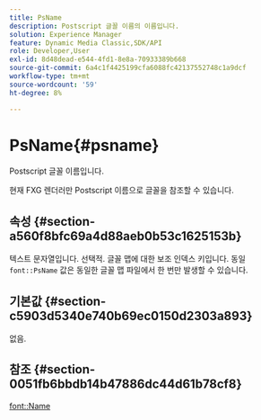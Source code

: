 ```yaml
---
title: PsName
description: Postscript 글꼴 이름의 이름입니다.
solution: Experience Manager
feature: Dynamic Media Classic,SDK/API
role: Developer,User
exl-id: 8d48dead-e544-4fd1-8e8a-70933389b668
source-git-commit: 6a4c1f4425199cfa6088fc42137552748c1a9dcf
workflow-type: tm+mt
source-wordcount: '59'
ht-degree: 8%

---
```


# PsName{#psname}

Postscript 글꼴 이름입니다.

현재 FXG 렌더러만 Postscript 이름으로 글꼴을 참조할 수 있습니다.

## 속성 {#section-a560f8bfc69a4d88aeb0b53c1625153b}

텍스트 문자열입니다. 선택적. 글꼴 맵에 대한 보조 인덱스 키입니다. 동일 `font::PsName` 값은 동일한 글꼴 맵 파일에서 한 번만 발생할 수 있습니다.

## 기본값 {#section-c5903d5340e740b69ec0150d2303a893}

없음.

## 참조 {#section-0051fb6bbdb14b47886dc44d61b78cf8}

[font::Name](/help/aem-is-ir-api/is-api/image-catalog/image-serving-api-ref/c-image-catalog-reference/c-font-map-reference/r-name-font.md)
